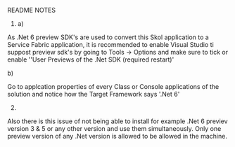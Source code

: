 ﻿README NOTES


1) a) 

As .Net 6 preview SDK's are used to convert this Skol application to a Service Fabric application,
it is recommended to enable Visual Studio ti suppost preview sdk's by going to Tools -> Options 
and make sure to tick or enable ''User Previews of the .Net SDK (required restart)'

b) 

Go to applcation properties of every Class or Console applications of the solution 
and notice how the Target Framework says '.Net 6'



2) 

Also there is this issue of not being able to install for example .Net 6 previev version 
3 & 5 or any other version and use them simultaneously. Only one preview version of any 
.Net version is allowed to be allowed in the machine.



